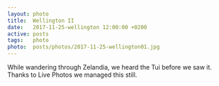 ```yaml
---
layout: photo
title:  Wellington II
date:   2017-11-25-wellington 12:00:00 +0200
active: posts
tags:   photo
photo:  posts/photos/2017-11-25-wellington01.jpg
---
```


While wandering through Zelandia, we heard the Tui before we saw
it. Thanks to Live Photos we managed this still.
